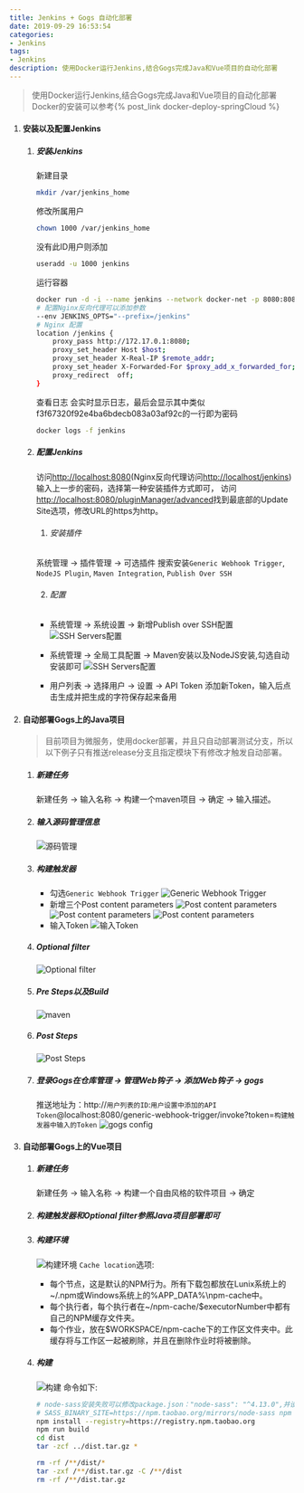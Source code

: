 ```yaml
---
title: Jenkins + Gogs 自动化部署
date: 2019-09-29 16:53:54
categories: 
- Jenkins
tags:
- Jenkins
description: 使用Docker运行Jenkins,结合Gogs完成Java和Vue项目的自动化部署
---
```

> 使用Docker运行Jenkins,结合Gogs完成Java和Vue项目的自动化部署
> Docker的安装可以参考{% post_link docker-deploy-springCloud %}

1. #### 安装以及配置Jenkins

    1. ##### 安装Jenkins
        新建目录
        ```bash
        mkdir /var/jenkins_home
        ```
        修改所属用户
        ```bash
        chown 1000 /var/jenkins_home
        ```
        没有此ID用户则添加
        ```bash
        useradd -u 1000 jenkins
        ```
        运行容器
        ```bash
        docker run -d -i --name jenkins --network docker-net -p 8080:8080 -p 50000:50000 -v /var/jenkins_home:/var/jenkins_home -v /etc/localtime:/etc/localtime:ro jenkins/jenkins:lts
        # 配置Nginx反向代理可以添加参数
        --env JENKINS_OPTS="--prefix=/jenkins"
        # Nginx 配置
        location /jenkins {
            proxy_pass http://172.17.0.1:8080;
            proxy_set_header Host $host;
            proxy_set_header X-Real-IP $remote_addr;
            proxy_set_header X-Forwarded-For $proxy_add_x_forwarded_for;
            proxy_redirect  off;
        }
        ```
        查看日志 会实时显示日志，最后会显示其中类似f3f67320f92e4ba6bdecb083a03af92c的一行即为密码
        ```bash
        docker logs -f jenkins
        ```

    2. #####  配置Jenkins
        访问<http://localhost:8080>(Nginx反向代理访问<http://localhost/jenkins>)输入上一步的密码，选择第一种安装插件方式即可，
        访问<http://localhost:8080/pluginManager/advanced>找到最底部的Update Site选项，修改URL的https为http。
     
        1. ###### 安装插件
        系统管理 -> 插件管理 -> 可选插件
        搜索安装`Generic Webhook Trigger`, `NodeJS Plugin`, `Maven Integration`, `Publish Over SSH`
        
        2. ###### 配置
        - 系统管理 -> 系统设置 -> 新增Publish over SSH配置
        ![SSH Servers配置](ssh-config.png)

        - 系统管理 -> 全局工具配置 -> Maven安装以及NodeJS安装,勾选自动安装即可
        ![SSH Servers配置](tool-config.png)

        - 用户列表 -> 选择用户 -> 设置 -> API Token
        添加新Token，输入后点击生成并把生成的字符保存起来备用


2. #### 自动部署Gogs上的Java项目
    > 目前项目为微服务，使用docker部署，并且只自动部署测试分支，所以以下例子只有推送release分支且指定模块下有修改才触发自动部署。

    1. ##### 新建任务
        新建任务 -> 输入名称 -> 构建一个maven项目 -> 确定 -> 输入描述。

    2. ##### 输入源码管理信息
        ![源码管理](build-gogs.png)
    
    3. ##### 构建触发器
        - 勾选`Generic Webhook Trigger`
        ![Generic Webhook Trigger](build-trigger1.png)
        - 新增三个Post content parameters
        ![Post content parameters](build-trigger2.png)
        ![Post content parameters](build-trigger3.png)
        ![Post content parameters](build-trigger4.png)
        - 输入Token
        ![输入Token](build-trigger5.png)

    4. ##### Optional filter
        ![Optional filter](build-filter.png)

    5. ##### Pre Steps以及Build
        ![maven](build-maven.png)

    6. ##### Post Steps
        ![Post Steps](build-post-steps.png)

    7. ##### 登录Gogs在仓库管理 -> 管理Web钩子 -> 添加Web钩子 -> gogs

        推送地址为：http://`用户列表的ID`:`用户设置中添加的API Token`@localhost:8080/generic-webhook-trigger/invoke?token=`构建触发器中输入的Token`
        ![gogs config](gogs-config.png)

3. #### 自动部署Gogs上的Vue项目
    1. ##### 新建任务
        新建任务 -> 输入名称 -> 构建一个自由风格的软件项目 -> 确定

    2. ##### 构建触发器和Optional filter参照Java项目部署即可

    3. ##### 构建环境
        ![构建环境](build-node.png)
        `Cache location`选项:
        - 每个节点，这是默认的NPM行为。所有下载包都放在Lunix系统上的~/.npm或Windows系统上的%APP_DATA%\npm-cache中。
        - 每个执行者，每个执行者在~/npm-cache/$executorNumber中都有自己的NPM缓存文件夹。
        - 每个作业，放在$WORKSPACE/npm-cache下的工作区文件夹中。此缓存将与工作区一起被刷除，并且在删除作业时将被删除。

    4. ##### 构建
        ![构建](build-vue.png)
        命令如下:
        ```bash
        # node-sass安装失败可以修改package.json："node-sass": "^4.13.0",并设置淘宝镜像
        # SASS_BINARY_SITE=https://npm.taobao.org/mirrors/node-sass npm install --registry=https://registry.npm.taobao.org
        npm install --registry=https://registry.npm.taobao.org
        npm run build
        cd dist
        tar -zcf ../dist.tar.gz *

        rm -rf /**/dist/*
        tar -zxf /**/dist.tar.gz -C /**/dist
        rm -rf /**/dist.tar.gz
        ```